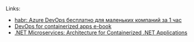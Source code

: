 Links:
- [habr: Azure DevOps бесплатно для маленьких компаний за 1 час](https://habr.com/ru/articles/427703/)
- [DevOps for containerized apps e-book](https://dotnet.microsoft.com/en-us/download/e-book/microservices-devops/pdf)
- [.NET Microservices: Architecture for Containerized .NET Applications](https://learn.microsoft.com/en-us/dotnet/architecture/microservices/)
